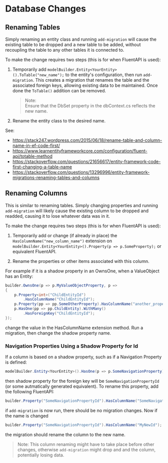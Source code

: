 # Database Changes

## Renaming Tables
Simply renaming an entity class and running `add-migration` will cause the existing table to be dropped and a new table to be added,
without recoupling the table to any other tables it is connected to.

To make the change requires two steps (this is for when FluentAPI is used):

1. Temporarily add `modelBuilder.Entity<YourEntity>().ToTable("new_name");` to the entity's configuration, then run `add-migration`.
   This creates a migration that renames the table and the associated foreign keys, allowing existing data to be maintained.
   Once done the `ToTable()` addition can be removed.  
   > Note:  
   > Ensure that the DbSet property in the dbContext.cs reflects the new name.
2. Rename the entity class to the desired name.
   
See:
 - https://stack247.wordpress.com/2015/06/18/rename-table-and-column-name-in-ef-code-first/
 - https://www.learnentityframeworkcore.com/configuration/fluent-api/totable-method
 - https://stackoverflow.com/questions/21656617/entity-framework-code-first-changing-a-table-name
 - https://stackoverflow.com/questions/13296996/entity-framework-migrations-renaming-tables-and-columns

## Renaming Columns
This is similar to renaming tables. Simply changing properties and running `add-migration` will likely cause the existing column to be dropped and readded, causing it to lose whatever data was in it.

To make the change requires two steps (this is for when FluentAPI is used):

1. Temporarily add or change (if already in place) the `HasColumnName("new_column_name")` extension on
`modelBuilder.Entity<YourEntity>().Property(p => p.SomeProperty);` or equivalent FluentAPI.

2. Rename the properties or other items associated with this column.


For example if it is a shadow property in an OwnsOne, when a ValueObject has an Entity:
```C#
builder.OwnsOne(p => p.MyValueObjectProperty, p =>
{
    p.Property<int>("ChildEntityId")
        .HasColumnName("ChildEntityId");
    p.Property(pp => pp.SomeOtherProperty).HasColumnName("another_property");
    p.HasOne(pp => pp.ChildEntity).WithMany()
        .HasForeignKey("ChildEntityId");
});
```
change the value in the HasColumnName extension method. Run a migration, then change the shadow property name.

### Navigation Properties Using a Shadow Property for Id

If a column is based on a shadow property, such as if a Navigation Property is defined:
```C#
modelBuilder.Entity<YourEntity>().HasOne(p => p.SomeNavigationProperty).WithMany();
```
then shadow property for the foreign key will be `SomeNavigationPropertyId` (or some autmatically generated equivalent).
To rename this property, add the following FluentAPI:
```C#
builder.Property("SomeNavigationPropertyId").HasColumnName("SomeNavigationPropertyId");
```
if `add-migration` is now run, there should be no migration changes. Now if the name is changed

```C#
builder.Property("SomeNavigationPropertyId").HasColumnName("MyNewId");
```
the migration should rename the column to the new name.

> Note:
> This column renaming might have to take place before other changes, otherwise `add-migration` might drop and and the column, potentially losing data.
